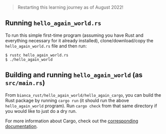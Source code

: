 > Restarting this learning journey as of August 2022!

## Running `hello_again_world.rs`

To run this simple first-time program (assuming you have Rust and everything
necessary for it already installed), clone/download/copy the `hello_again_world.rs`
file and then run:

```
$ rustc hello_again_world.rs
$ ./hello_again_world
```

## Building and running `hello_again_world` (as `src/main.rs`)

From `bianca_rust/hello_again_world/hello_again_cargo`, you can build the Rust package by running `cargo run` (it should run the above `hello_again_world` program). Run `cargo check` from that same directory if you would like to just do a dry run.

For more information about Cargo, check out the [corresponding documentation](https://doc.rust-lang.org/cargo/index.html).
